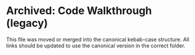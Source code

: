 # Archived: Code Walkthrough (legacy)

This file was moved or merged into the canonical kebab-case structure. All links should be updated to use the canonical version in the correct folder.
